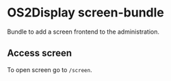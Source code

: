 # OS2Display screen-bundle
Bundle to add a screen frontend to the administration.

## Access screen
To open screen go to `/screen`.
